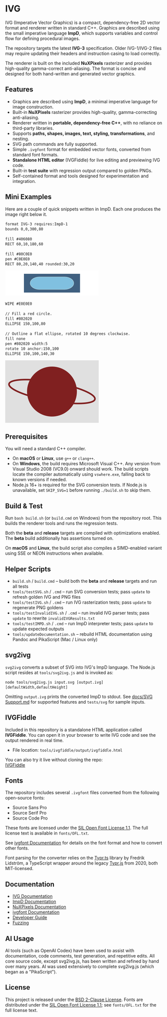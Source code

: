 # IVG

IVG (Imperative Vector Graphics) is a compact, dependency-free 2D vector format and renderer
written in standard C++. Graphics are described using the small imperative language **ImpD**, which
supports variables and control flow for defining procedural images.

The repository targets the latest **IVG-3** specification. Older IVG-1/IVG-2 files may require
updating their headers and instruction casing to load correctly.

The renderer is built on the included **NuXPixels** rasterizer and provides high-quality
gamma-correct anti-aliasing. The format is concise and designed for both hand-written and generated
vector graphics.

## Features

- Graphics are described using **ImpD**, a minimal imperative language for image construction.	
- Built-in **NuXPixels** rasterizer provides high-quality, gamma-correcting anti-aliasing.	
- Renderer written in **portable, dependency-free C++**, with no reliance on third-party libraries.	 
- Supports **paths, shapes, images, text, styling, transformations**, and nesting.
- SVG path commands are fully supported.
- Simple `.ivgfont` format for embedded vector fonts, converted from standard font formats.
- **Standalone HTML editor** (IVGFiddle) for live editing and previewing IVG code.	
- Built-in **test suite** with regression output compared to golden PNGs.  
- Self-contained format and tools designed for experimentation and integration.

## Mini Examples

Here are a couple of quick snippets written in ImpD. Each one produces the image right below it.

```ImpD
format IVG-3 requires:ImpD-1
bounds 0,0,300,80

fill #406080
RECT 60,10,180,60

fill #80C0E0
pen #C0E0E0
RECT 80,20,140,40 rounded:30,20
```
![Rounded rectangle example](docs/images/rectExample.png)

```ImpD
WIPE #E0E0E0

// Fill a red circle.
fill #802020
ELLIPSE 150,100,80

// Outline a flat ellipse, rotated 10 degrees clockwise.
fill none
pen #802020 width:5
rotate 10 anchor:150,100
ELLIPSE 150,100,140,30
```
![Ellipse example](docs/images/ellipseExample.png)

## Prerequisites

You will need a standard C++ compiler.

- On **macOS** or **Linux**, use `g++` or `clang++`.
- On **Windows**, the build requires Microsoft Visual C++. Any version from Visual Studio 2008
	(VC9.0) onward should work. The build scripts locate the compiler automatically using
	`vswhere.exe`, falling back to known versions if needed.
- Node.js 16+ is required for the SVG conversion tests. If Node.js is unavailable, set
	`SKIP_SVG=1` before running `./build.sh` to skip them.

## Build & Test

Run `bash build.sh` (or `build.cmd` on Windows) from the repository root. This builds the renderer
tools and runs the regression tests.

Both the **beta** and **release** targets are compiled with optimizations enabled. The **beta**
build additionally has assertions turned on.

On **macOS** and **Linux**, the build script also compiles a SIMD-enabled variant using SSE or NEON
instructions when available.

## Helper Scripts

 - `build.sh` / `build.cmd` – build both the **beta** and **release** targets and run all tests
 - `tools/testSVG.sh` / `.cmd` – run SVG conversion tests; pass `update` to refresh golden IVG and PNG files
 - `tools/testIVG.sh` / `.cmd` – run IVG rasterization tests; pass `update` to regenerate PNG goldens
 - `tools/testInvalidIVG.sh` / `.cmd` – run invalid IVG parser tests; pass `update` to rewrite `invalidIVGResults.txt`
 - `tools/testIMPD.sh` / `.cmd` – run ImpD interpreter tests; pass `update` to update expected outputs
 - `tools/updateDocumentation.sh` – rebuild HTML documentation using Pandoc and PikaScript
(Mac / Linux only)

## svg2ivg

`svg2ivg` converts a subset of SVG into IVG's ImpD language. The Node.js script
resides at `tools/svg2ivg.js` and is invoked as:

```
node tools/svg2ivg.js input.svg [output.ivg] [defaultWidth,defaultHeight]
```

Omitting `output.ivg` prints the converted ImpD to stdout. See
[docs/SVG Support.md](docs/SVG%20Support.md) for supported features and
`tests/svg` for sample inputs.

## IVGFiddle

Included in this repository is a standalone HTML application called **IVGFiddle**. You can open it
in your browser to write IVG code and see the output rendered in real time.

- File location: `tools/ivgfiddle/output/ivgfiddle.html`

You can also try it live without cloning the repo:	
[IVGFiddle](https://htmlpreview.github.io/?https://github.com/malstrom72/IVG/blob/main/tools/ivgfiddle/output/ivgfiddle.html)

## Fonts

The repository includes several `.ivgfont` files converted from the following open-source fonts:

- Source Sans Pro
- Source Serif Pro
- Source Code Pro

These fonts are licensed under the [SIL Open Font License 1.1](https://scripts.sil.org/OFL). The
full license text is available in `fonts/OFL.txt`.

See [ivgfont Documentation](docs/ivgfont%20Documentation.md) for details on the font format and
how to convert other fonts.

Font parsing for the converter relies on the [Typr.ts](https://github.com/fredli74/Typr.ts) library
by Fredrik Lidström, a TypeScript wrapper around the legacy
[Typr.js](https://github.com/photopea/Typr.js) from 2020, both MIT-licensed.

## Documentation

- [IVG Documentation](docs/IVG%20Documentation.md)
- [ImpD Documentation](docs/ImpD%20Documentation.md)
- [NuXPixels Documentation](docs/NuXPixels%20Documentation.md)
- [ivgfont Documentation](docs/ivgfont%20Documentation.md)
- [Developer Guide](docs/Developer%20Guide.md)
- [Fuzzing](docs/Fuzzing.md)

## AI Usage

AI tools (such as OpenAI Codex) have been used to assist with documentation, code comments, test
generation, and repetitive edits. All core source code, except svg2ivg.js, has been written and
refined by hand over many years. AI was used extensively to complete svg2ivg.js (which began as
a "PikaScript").

## License

This project is released under the [BSD 2-Clause License](LICENSE).
Fonts are distributed under the [SIL Open Font License 1.1](https://scripts.sil.org/OFL); see
`fonts/OFL.txt` for the full license text.
